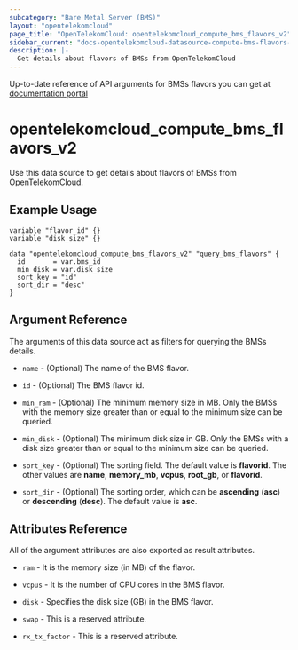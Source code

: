 ```yaml
---
subcategory: "Bare Metal Server (BMS)"
layout: "opentelekomcloud"
page_title: "OpenTelekomCloud: opentelekomcloud_compute_bms_flavors_v2"
sidebar_current: "docs-opentelekomcloud-datasource-compute-bms-flavors-v2"
description: |-
  Get details about flavors of BMSs from OpenTelekomCloud
---
```


Up-to-date reference of API arguments for BMSs flavors you can get at
[documentation portal](https://docs.otc.t-systems.com/bare-metal-server/api-ref/native_openstack_nova_v2.1_apis/bms_flavor_query/querying_bms_flavors_native_openstack_api.html#en-us-topic-0053158684)

# opentelekomcloud_compute_bms_flavors_v2

Use this data source to get details about flavors of BMSs from OpenTelekomCloud.

## Example Usage

```hcl
variable "flavor_id" {}
variable "disk_size" {}

data "opentelekomcloud_compute_bms_flavors_v2" "query_bms_flavors" {
  id       = var.bms_id
  min_disk = var.disk_size
  sort_key = "id"
  sort_dir = "desc"
}
```

## Argument Reference

The arguments of this data source act as filters for querying the BMSs details.

* `name` - (Optional) The name of the BMS flavor.

* `id` - (Optional) The BMS flavor id.

* `min_ram` - (Optional) The minimum memory size in MB. Only the BMSs with the memory size greater than or equal to the minimum size can be queried.

* `min_disk` - (Optional) The minimum disk size in GB. Only the BMSs with a disk size greater than or equal to the minimum size can be queried.

* `sort_key` - (Optional) The sorting field. The default value is **flavorid**. The other values are **name**, **memory_mb**, **vcpus**, **root_gb**, or **flavorid**.

* `sort_dir` - (Optional) The sorting order, which can be **ascending** (**asc**) or **descending** (**desc**). The default value is **asc**.

## Attributes Reference

All of the argument attributes are also exported as result attributes.

* `ram` - It is the memory size (in MB) of the flavor.

* `vcpus` - It is the number of CPU cores in the BMS flavor.

* `disk` - Specifies the disk size (GB) in the BMS flavor.

* `swap` - This is a reserved attribute.

* `rx_tx_factor` - This is a reserved attribute.
